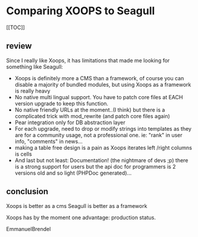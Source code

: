 <!-- Name: Community/FrameworkCmsReviews/Xoops -->
<!-- Version: 1 -->
<!-- Last-Modified: 2006/12/31 00:24:59 -->
<!-- Author: demian -->
# Comparing XOOPS to Seagull
[[TOC]]
## review
Since I really like Xoops, it has limitations that made me looking for something like Seagull:
  * Xoops is definitely more a CMS than a framework, of course you can disable a majority of bundled modules, but using Xoops as a framework is really heavy
  * No native multi lingual support. You have to patch core files at EACH version upgrade to keep this function.
  * No native friendly URLs at the moment..(I think) but there is a complicated trick with mod_rewrite (and patch core files again)
  * Pear integration only for DB abstraction layer
  * For each upgrade, need to drop or modify strings into templates as they are for a community usage, not a professional one. ie: "rank" in user info, "comments" in news...
  * making a table free design is a pain as Xoops iterates left /right columns is cells
  * And last but not least: Documentation! (the nightmare of devs ;p) there is a strong support for users but the api doc for programmers is 2 versions old and so light (PHPDoc generated)...


## conclusion
Xoops is better as a cms
Seagull is better as a framework

Xoops has by the moment one advantage: production status.

EmmanuelBrendel